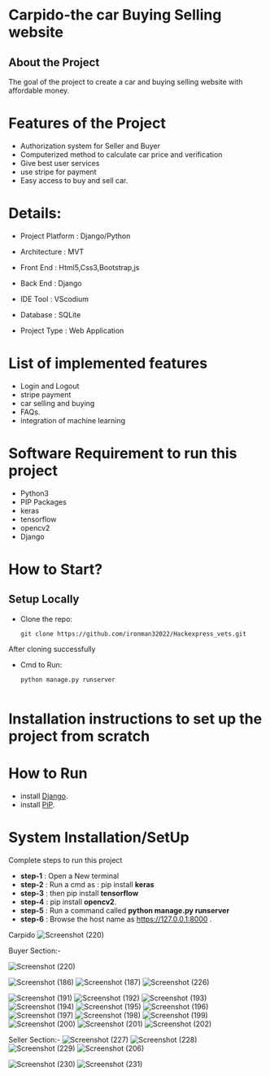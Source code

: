 # Carpido-the car Buying Selling website


## About the Project 
The goal of the project to create a car and buying selling website with affordable money.

# Features of the Project
- Authorization system for Seller and Buyer 
- Computerized method to calculate car price and verification
- Give best user services 
- use stripe for payment 
- Easy access to buy and sell car.

# Details:
- Project Platform	: Django/Python
- Architecture  :  MVT

- Front End :	 Html5,Css3,Bootstrap,js
- Back End	: Django
- IDE Tool	: VScodium
- Database	: SQLite
- Project Type	: Web Application

# List of implemented features
- Login and Logout
- stripe payment
- car selling and buying
- FAQs.
- integration of machine learning 

# Software Requirement to run this project
- Python3
- PIP Packages
- keras
- tensorflow
- opencv2
- Django

# How to Start?

## Setup Locally

- Clone the repo: 
    ```
    git clone https://github.com/ironman32022/Hackexpress_vets.git
     ```
    
After cloning successfully

- Cmd to Run: 
    ```
    python manage.py runserver


 # Installation instructions to set up the project from scratch   
    
 # How to Run 
 - install [Django](https://www.djangoproject.com/download/).
 - install [PiP](https://pypi.org/project/pip-download/).
 
 
# System Installation/SetUp
Complete steps to run this  project
- **step-1** : Open a New terminal
- **step-2** : Run a cmd as : pip install **keras**
- **step-3** : then pip install **tensorflow**
- **step-4** : pip install **opencv2**.
- **step-5** : Run a command called **python manage.py runserver**
- **step-6** : Browse the  host name as https://127.0.0.1:8000 .














Carpido
![Screenshot (220)](https://user-images.githubusercontent.com/74282916/176484785-de99164d-dd54-4408-9c19-f48b710cf21d.png)


Buyer Section:-

![Screenshot (220)](https://user-images.githubusercontent.com/74282916/176484550-0a392bd8-9608-41fe-890d-554fecff0d9f.png)

![Screenshot (186)](https://user-images.githubusercontent.com/74282916/174552837-9697d3d7-e35f-4b38-9480-e78cd22b7cb7.png)
![Screenshot (187)](https://user-images.githubusercontent.com/74282916/174552886-34d0cc08-4da7-47cd-8d90-3c42dfbad61b.png)
![Screenshot (226)](https://user-images.githubusercontent.com/74282916/176485086-7ea611b2-9324-40d6-bd19-49216bad7d96.png)

![Screenshot (191)](https://user-images.githubusercontent.com/74282916/174553014-976012b6-66ea-4142-932e-8b07cc9141ef.png)
![Screenshot (192)](https://user-images.githubusercontent.com/74282916/174553042-e83336b5-6c5a-4816-9ca2-128f61eda767.png)
![Screenshot (193)](https://user-images.githubusercontent.com/74282916/174553094-b82fa12a-1d82-4dd3-9c5e-f9e161938972.png)
![Screenshot (194)](https://user-images.githubusercontent.com/74282916/174553125-96e6c81a-57f9-4d49-b77e-ee1d52d3e164.png)
![Screenshot (195)](https://user-images.githubusercontent.com/74282916/174553151-e7be3664-2564-43af-8aeb-657673bcff29.png)
![Screenshot (196)](https://user-images.githubusercontent.com/74282916/174553170-186b97ba-2efc-462a-8739-8ab47d080b93.png)
![Screenshot (197)](https://user-images.githubusercontent.com/74282916/174553193-eb45f35b-c9d0-4018-93af-f12ea4016787.png)
![Screenshot (198)](https://user-images.githubusercontent.com/74282916/174553221-41b5be8f-1226-4722-b13b-8f8ffa3bfc22.png)
![Screenshot (199)](https://user-images.githubusercontent.com/74282916/174553234-f47da8ef-ddf9-4eff-989c-3625f3d871fa.png)
![Screenshot (200)](https://user-images.githubusercontent.com/74282916/174553244-431449bf-f696-44be-8cae-4d86b824e9b3.png)
![Screenshot (201)](https://user-images.githubusercontent.com/74282916/174553254-6e5fcbde-d8fd-449c-b612-303cdb5421d6.png)
![Screenshot (202)](https://user-images.githubusercontent.com/74282916/174553259-31eca6e2-c644-48f4-bc4c-727f0ab05f6e.png)

Seller Section:- 
![Screenshot (227)](https://user-images.githubusercontent.com/74282916/176485524-246cda18-82f6-4209-9613-dd3e02d51c0f.png)
![Screenshot (228)](https://user-images.githubusercontent.com/74282916/176485545-1ed3d2f3-2c38-4fdd-b510-430d8b3a9760.png)
![Screenshot (229)](https://user-images.githubusercontent.com/74282916/176485559-e058b44a-d8da-4fb4-a9b0-f7fce93e91a9.png)
![Screenshot (206)](https://user-images.githubusercontent.com/74282916/176485805-2314d725-4c31-4f4d-ad72-2c30d37b8e16.png)

![Screenshot (230)](https://user-images.githubusercontent.com/74282916/176485569-6195b7c4-e0b7-4898-8d41-9d67d608cfdc.png)
![Screenshot (231)](https://user-images.githubusercontent.com/74282916/176485574-df68e8a5-5d4f-46c4-90d7-13914e2529c9.png)
